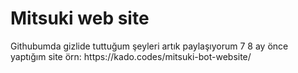 <h1>Mitsuki web site</h1>
Githubumda gizlide tuttuğum şeyleri artık paylaşıyorum 7 8 ay önce yaptığım site 
örn: https://kado.codes/mitsuki-bot-website/
